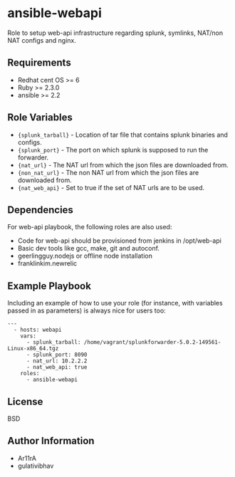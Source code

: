 ansible-webapi
=========

Role to setup web-api infrastructure regarding splunk, symlinks, NAT/non NAT configs and nginx.

Requirements
------------

* Redhat cent OS >= 6
* Ruby >= 2.3.0 
* ansible >= 2.2

Role Variables
--------------

* `{splunk_tarball}` - Location of tar file that contains splunk binaries and configs.
* `{splunk_port}` - The port on which splunk is supposed to run the forwarder.
* `{nat_url}` - The NAT url from which the json files are downloaded from.
* `{non_nat_url}` - The non NAT url from which the json files are downloaded from.
* `{nat_web_api}` - Set to true if the set of NAT urls are to be used.

Dependencies
------------

For web-api playbook, the following roles are also used:

* Code for web-api should be provisioned from jenkins in /opt/web-api
* Basic dev tools like gcc, make, git and autoconf.
* geerlingguy.nodejs or offline node installation
* franklinkim.newrelic

Example Playbook
----------------

Including an example of how to use your role (for instance, with variables passed in as parameters) is always nice for users too:

    ---
      - hosts: webapi
        vars:
          - splunk_tarball: /home/vagrant/splunkforwarder-5.0.2-149561-Linux-x86_64.tgz
          - splunk_port: 8090
          - nat_url: 10.2.2.2
          - nat_web_api: true
        roles:
          - ansible-webapi

License
-------

BSD

Author Information
------------------

* Ar11rA
* gulativibhav